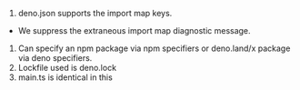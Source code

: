 1. deno.json supports the import map keys.
  - We suppress the extraneous import map diagnostic message.
1. Can specify an npm package via npm specifiers or deno.land/x package via deno specifiers.
1. Lockfile used is deno.lock
1. main.ts is identical in this
